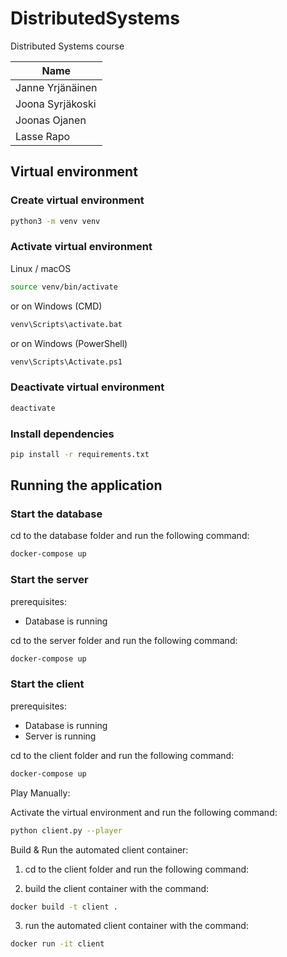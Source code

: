 # DistributedSystems
Distributed Systems course


| Name             |
| ---------------- |
| Janne Yrjänäinen |
| Joona Syrjäkoski |
| Joonas Ojanen    |
| Lasse Rapo       |


## Virtual environment
### Create virtual environment

```bash
python3 -m venv venv
```

### Activate virtual environment

Linux / macOS
```bash
source venv/bin/activate
```
or on Windows (CMD)
```bash
venv\Scripts\activate.bat
```
or on Windows (PowerShell)
```bash
venv\Scripts\Activate.ps1
```

### Deactivate virtual environment

```bash
deactivate
```

### Install dependencies

```bash
pip install -r requirements.txt
```


## Running the application

### Start the database

cd to the database folder and run the following command:

```bash
docker-compose up
```

### Start the server

prerequisites:
- Database is running

cd to the server folder and run the following command:

```bash
docker-compose up
```

### Start the client

prerequisites:
- Database is running
- Server is running

cd to the client folder and run the following command:

```bash
docker-compose up
```

Play Manually:

Activate the virtual environment and run the following command:

```bash
python client.py --player
```

Build & Run the automated client container:

1. cd to the client folder and run the following command:

2. build the client container with the command:

```bash
docker build -t client .
```

3. run the automated client container with the command:

```bash
docker run -it client
```


